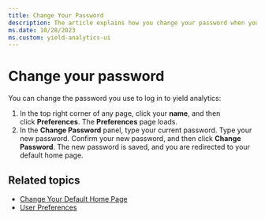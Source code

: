 ```yaml
---
title: Change Your Password
description: The article explains how you change your password when you log in to yield analytics.
ms.date: 10/28/2023
ms.custom: yield-analytics-ui
---
```

# Change your password
You can change the password you use to log in to yield analytics:

1. In the top right corner of any page, click your **name**, and then click **Preferences**. The **Preferences** page loads.
1. In the **Change Password** panel, type your current password. Type your new password. Confirm your new password, and then     click **Change Password**. The new password is saved, and you are redirected to your default home page.

## Related topics

- [Change Your Default Home Page](change-your-default-home-page.md)
- [User Preferences](user-preferences.md)